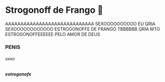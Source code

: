# Strogonoff de Frango :chicken:

AAAAAAAAAAAAAAAAAAAAAAAAAAAAA SEXOOOOOOOOOO EU QRIA SEXOOOOOOOOOOOO ESTROGONOFFE DE FRANGO TBBBBBB QRIA MTO ESTROGONOFFEEEEEE PELO AMOR DE DEUS 

### PENIS

###### sexo

##### estrogonofe

